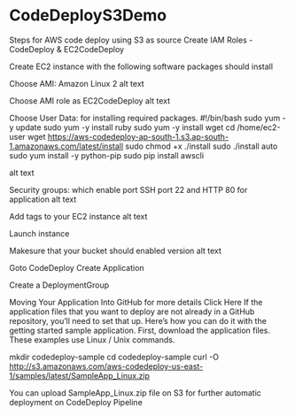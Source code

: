 # CodeDeployS3Demo
Steps for AWS code deploy using S3 as source
Create IAM Roles - CodeDeploy & EC2CodeDeploy

Create EC2 instance with the following software packages should install

Choose AMI: Amazon Linux 2
alt text

Choose AMI role as EC2CodeDeploy
alt text

Choose User Data: for installing required packages.
#!/bin/bash
sudo yum -y update
sudo yum -y install ruby
sudo yum -y install wget
cd /home/ec2-user
wget https://aws-codedeploy-ap-south-1.s3.ap-south-1.amazonaws.com/latest/install
sudo chmod +x ./install
sudo ./install auto
sudo yum install -y python-pip
sudo pip install awscli

alt text

Security groups: which enable port SSH port 22 and HTTP 80 for application
alt text

Add tags to your EC2 instance
alt text

Launch instance

Makesure that your bucket should enabled version
alt text

Goto CodeDeploy Create Application

Create a DeploymentGroup

Moving Your Application Into GitHub
for more details Click Here If the application files that you want to deploy are not already in a GitHub repository, you’ll need to set that up. Here’s how you can do it with the getting started sample application. First, download the application files. These examples use Linux / Unix commands.


mkdir codedeploy-sample
cd codedeploy-sample
curl -O http://s3.amazonaws.com/aws-codedeploy-us-east-1/samples/latest/SampleApp_Linux.zip


You can upload SampleApp_Linux.zip file on S3 for further automatic deployment on CodeDeploy Pipeline
